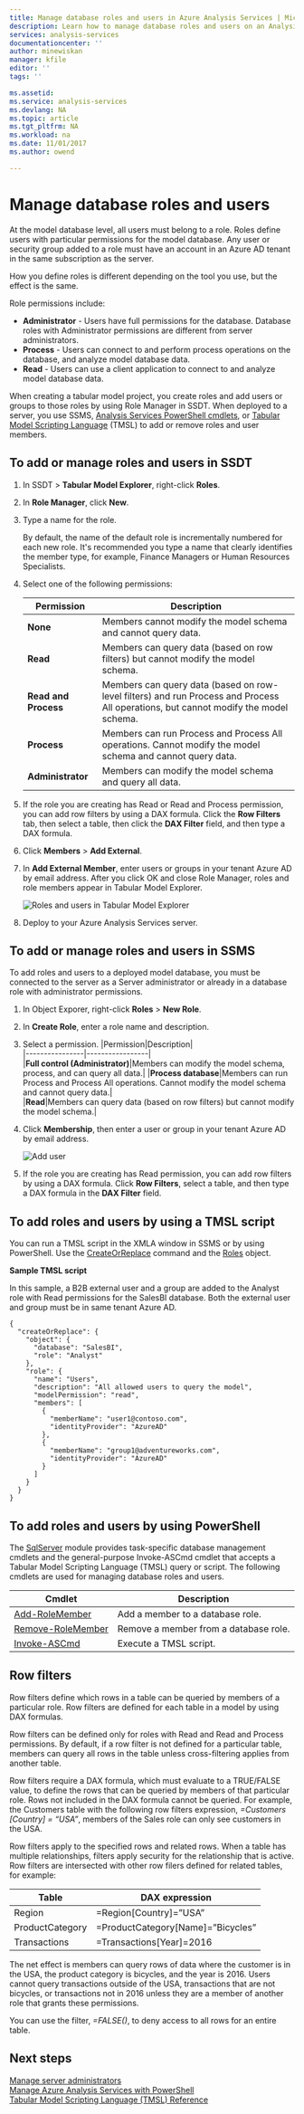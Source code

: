 ```yaml
---
title: Manage database roles and users in Azure Analysis Services | Microsoft Docs
description: Learn how to manage database roles and users on an Analysis Services server in Azure.
services: analysis-services
documentationcenter: ''
author: minewiskan
manager: kfile
editor: ''
tags: ''

ms.assetid: 
ms.service: analysis-services
ms.devlang: NA
ms.topic: article
ms.tgt_pltfrm: NA
ms.workload: na
ms.date: 11/01/2017
ms.author: owend

---
```

# Manage database roles and users

At the model database level, all users must belong to a role. Roles define users with particular permissions for the model database. Any user or security group added to a role must have an account in an Azure AD tenant in the same subscription as the server.

How you define roles is different depending on the tool you use, but the effect is the same.

Role permissions include:
*  **Administrator** - Users have full permissions for the database. Database roles with Administrator permissions are different from server administrators.
*  **Process** - Users can connect to and perform process operations on the database, and analyze model database data.
*  **Read** -  Users can use a client application to connect to and analyze model database data.

When creating a tabular model project, you create roles and add users or groups to those roles by using Role Manager in SSDT. When deployed to a server, you use SSMS, [Analysis Services PowerShell cmdlets](https://msdn.microsoft.com/library/hh758425.aspx), or [Tabular Model Scripting Language](https://msdn.microsoft.com/library/mt614797.aspx) (TMSL) to add or remove roles and user members.

## To add or manage roles and users in SSDT  
  
1.  In SSDT > **Tabular Model Explorer**, right-click **Roles**.  
  
2.  In **Role Manager**, click **New**.  
  
3.  Type a name for the role.  
  
     By default, the name of the default role is incrementally numbered for each new role. It's recommended you type a name that clearly identifies the member type, for example, Finance Managers or Human Resources Specialists.  
  
4.  Select one of the following permissions:  
  
    |Permission|Description|  
    |----------------|-----------------|  
    |**None**|Members cannot modify the model schema and cannot query data.|  
    |**Read**|Members can query data (based on row filters) but cannot modify the model schema.|  
    |**Read and Process**|Members can query data (based on row-level filters) and run Process and Process All operations, but cannot modify the model schema.|  
    |**Process**|Members can run Process and Process All operations. Cannot modify the model schema and cannot query data.|  
    |**Administrator**|Members can modify the model schema and query all data.|   
  
5.  If the role you are creating has Read or Read and Process permission, you can add row filters by using a DAX formula. Click the **Row Filters** tab, then select a table, then click the **DAX Filter** field, and then type a DAX formula.
  
6.  Click **Members** > **Add External**.  
  
8.  In **Add External Member**, enter users or groups in your tenant Azure AD by email address. After you click OK and close Role Manager, roles and role members appear in Tabular Model Explorer. 
 
     ![Roles and users in Tabular Model Explorer](./media/analysis-services-database-users/aas-roles-tmexplorer.png)

9. Deploy to your Azure Analysis Services server.


## To add or manage roles and users in SSMS
To add roles and users to a deployed model database, you must be connected to the server as a Server administrator or already in a database role with administrator permissions.

1. In Object Exporer, right-click **Roles** > **New Role**.

2. In **Create Role**, enter a role name and description.

3. Select a permission.
   |Permission|Description|  
   |----------------|-----------------|  
   |**Full control (Administrator)**|Members can modify the model schema, process, and can query all data.| 
   |**Process database**|Members can run Process and Process All operations. Cannot modify the model schema and cannot query data.|  
   |**Read**|Members can query data (based on row filters) but cannot modify the model schema.|  
  
4. Click **Membership**, then enter a user or group in your tenant Azure AD by email address.

     ![Add user](./media/analysis-services-database-users/aas-roles-adduser-ssms.png)

5. If the role you are creating has Read permission, you can add row filters by using a DAX formula. Click **Row Filters**, select a table, and then type a DAX formula in the **DAX Filter** field. 

## To add roles and users by using a TMSL script
You can run a TMSL script in the XMLA window in SSMS or by using PowerShell. Use the [CreateOrReplace](https://docs.microsoft.com/sql/analysis-services/tabular-models-scripting-language-commands/createorreplace-command-tmsl) command and the [Roles](https://docs.microsoft.com/sql/analysis-services/tabular-models-scripting-language-objects/roles-object-tmsl) object.

**Sample TMSL script**

In this sample, a B2B external user and a group are added to the Analyst role with Read permissions for the SalesBI database. Both the external user and group must be in same tenant Azure AD.

```
{
  "createOrReplace": {
    "object": {
      "database": "SalesBI",
      "role": "Analyst"
    },
    "role": {
      "name": "Users",
      "description": "All allowed users to query the model",
      "modelPermission": "read",
      "members": [
        {
          "memberName": "user1@contoso.com",
          "identityProvider": "AzureAD"
        },
        {
          "memberName": "group1@adventureworks.com",
          "identityProvider": "AzureAD"
        }
      ]
    }
  }
}
```

## To add roles and users by using PowerShell
The [SqlServer](https://msdn.microsoft.com/library/hh758425.aspx) module provides task-specific database management cmdlets and the general-purpose Invoke-ASCmd cmdlet that accepts a Tabular Model Scripting Language (TMSL) query or script. The following cmdlets are used for managing database roles and users.
  
|Cmdlet|Description|
|------------|-----------------| 
|[Add-RoleMember](https://msdn.microsoft.com/library/hh510167.aspx)|Add a member to a database role.| 
|[Remove-RoleMember](https://msdn.microsoft.com/library/hh510173.aspx)|Remove a member from a database role.|   
|[Invoke-ASCmd](https://msdn.microsoft.com/library/hh479579.aspx)|Execute a TMSL script.|

## Row filters  
Row filters define which rows in a table can be queried by members of a particular role. Row filters are defined for each table in a model by using DAX formulas.  
  
Row filters can be defined only for roles with Read and Read and Process permissions. By default, if a row filter is not defined for a particular table, members  can query all rows in the table unless cross-filtering applies from another table.
  
 Row filters require a DAX formula, which must evaluate to a TRUE/FALSE value, to define the rows that can be queried by members of that particular role. Rows not included in the DAX formula cannot be queried. For example, the Customers table with the following row filters expression, *=Customers [Country] = “USA”*, members of the Sales role can only see customers in the USA.  
  
Row filters apply to the specified rows and related rows. When a table has multiple relationships, filters apply security for the relationship that is active. Row filters are intersected with other row filers defined for related tables, for example:  
  
|Table|DAX expression|  
|-----------|--------------------|  
|Region|=Region[Country]=”USA”|  
|ProductCategory|=ProductCategory[Name]=”Bicycles”|  
|Transactions|=Transactions[Year]=2016|  
  
 The net effect is members can query rows of data where the customer is in the USA, the product category is bicycles, and the year is 2016. Users cannot query transactions outside of the USA, transactions that are not bicycles, or transactions not in 2016 unless they are a member of another role that grants these permissions.
  
 You can use the filter, *=FALSE()*, to deny access to all rows for an entire table.

## Next steps
  [Manage server administrators](analysis-services-server-admins.md)   
  [Manage Azure Analysis Services with PowerShell](analysis-services-powershell.md)  
  [Tabular Model Scripting Language (TMSL) Reference](https://docs.microsoft.com/sql/analysis-services/tabular-model-scripting-language-tmsl-reference)

